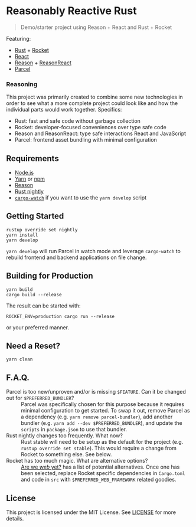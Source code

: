 # Reasonably Reactive Rust

> Demo/starter project using Reason + React and Rust + Rocket

Featuring:

- [Rust](https://www.rust-lang.org/) + [Rocket](https://rocket.rs)
- [React](https://reactjs.org/)
- [Reason](https://reasonml.github.io/) + [ReasonReact](https://reasonml.github.io/reason-react/)
- [Parcel](https://parceljs.org/)

### Reasoning

This project was primarily created to combine some new technologies in order to see what a more complete project could look like and how the individual parts would work together. Specifics:

- Rust: fast and safe code without garbage collection
- Rocket: developer-focused conveniences over type safe code
- Reason and ReasonReact: type safe interactions React and JavaScript
- Parcel: frontend asset bundling with minimal configuration

## Requirements

- [Node.js](https://nodejs.org/)
- [Yarn](https://yarnpkg.com/docs/install/) or [npm](https://docs.npmjs.com/getting-started/installing-node)
- [Reason](https://reasonml.github.io/docs/global-installation.html)
- [Rust nightly](https://www.rust-lang.org/install.html)
- [`cargo-watch`](https://github.com/passcod/cargo-watch) if you want to use the `yarn develop` script

## Getting Started

```
rustup override set nightly
yarn install
yarn develop
```

`yarn develop` will run Parcel in watch mode and leverage `cargo-watch` to rebuild frontend and backend applications on file change.

## Building for Production

```
yarn build
cargo build --release
```

The result can be started with:

```
ROCKET_ENV=production cargo run --release
```

or your preferred manner.

## Need a Reset?

```
yarn clean
```

## F.A.Q.

<dl>
  <dt>Parcel is too new/unproven and/or is missing <code>$FEATURE</code>. Can it be changed out for <code>$PREFERRED_BUNDLER</code>?</dt>
  <dd>Parcel was specifically chosen for this purpose because it requires minimal configuration to get started. To swap it out, remove Parcel as a dependency (e.g. <code>yarn remove parcel-bundler</code>), add another bundler (e.g. <code>yarn add --dev $PREFERRED_BUNDLER</code>), and update the <code>scripts</code> in <code>package.json</code> to use that bundler.</dd>
  <dt>Rust nightly changes too frequently. What now?</dt>
  <dd>Rust stable will need to be setup as the default for the project (e.g. <code>rustup override set stable</code>). This would require a change from Rocket to something else. See below.</dd>
  <dt>Rocket has too much magic. What are alternative options?</dt>
  <dd><a href="http://www.arewewebyet.org/">Are we <em>web</em> yet?</a> has a list of potential alternatives. Once one has been selected, replace Rocket specific dependencies in <code>Cargo.toml</code> and code in <code>src</code> with <code>$PREFERRED_WEB_FRAMEWORK</code> related goodies.</dd>
</dl>

## License

This project is licensed under the MIT License. See [LICENSE](LICENSE) for more details.

